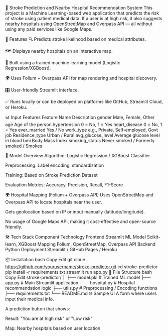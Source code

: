 🧠 Stroke Prediction and Nearby Hospital Recommendation System
This project is a Machine Learning-based web application that predicts the risk of stroke using patient medical data. If a user is at high risk, it also suggests nearby hospitals using OpenStreetMap and Overpass API — all without using any paid services like Google Maps.

🚀 Features
🔍 Predicts stroke likelihood based on medical attributes.

🗺️ Displays nearby hospitals on an interactive map.

🧪 Built using a trained machine learning model (Logistic Regression/XGBoost).

🌍 Uses Folium + Overpass API for map rendering and hospital discovery.

🎛️ User-friendly Streamlit interface.

✅ Runs locally or can be deployed on platforms like GitHub, Streamlit Cloud, or Heroku.

📊 Input Features
Feature Name	Description
gender	Male, Female, Other
age	Age of the person
hypertension	0 = No, 1 = Yes
heart_disease	0 = No, 1 = Yes
ever_married	Yes / No
work_type	e.g., Private, Self-employed, Govt job
Residence_type	Urban / Rural
avg_glucose_level	Average glucose level in blood
bmi	Body Mass Index
smoking_status	Never smoked / Formerly smoked / Smokes

🧠 Model Overview
Algorithm: Logistic Regression / XGBoost Classifier

Preprocessing: Label encoding, standardization

Training: Based on Stroke Prediction Dataset

Evaluation Metrics: Accuracy, Precision, Recall, F1-Score

🌍 Hospital Mapping (Folium + Overpass API)
Uses OpenStreetMap and Overpass API to locate hospitals near the user.

Gets geolocation based on IP or input manually (latitude/longitude).

No usage of Google Maps API, making it cost-effective and open-source friendly.

🛠️ Tech Stack
Component	Technology
Frontend	Streamlit
ML Model	Scikit-learn, XGBoost
Mapping	Folium, OpenStreetMap, Overpass API
Backend	Python
Deployment	Streamlit / GitHub Pages / Heroku

📦 Installation
bash
Copy
Edit
git clone https://github.com/yourusername/stroke-predictor.git
cd stroke-predictor
pip install -r requirements.txt
streamlit run app.py
📁 File Structure
bash
Copy
Edit
stroke-predictor/
│
├── model.pkl                  # Trained ML model
├── app.py                     # Main Streamlit application
├── hospital.py                # Hospital recommendation logic
├── utils.py                   # Preprocessing / Encoding functions
├── requirements.txt
└── README.md
🌐 Sample UI
A form where users input their medical info.

A prediction button that shows:

Result: "You are at high risk" or "Low risk"

Map: Nearby hospitals based on user location


